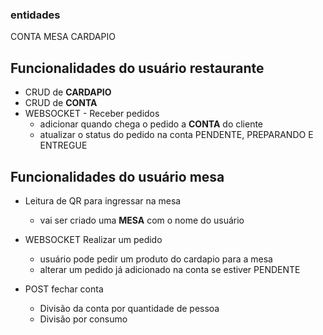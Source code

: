 ### entidades

CONTA
MESA
CARDAPIO

## Funcionalidades do usuário restaurante

- CRUD de **CARDAPIO**
- CRUD de **CONTA**
- WEBSOCKET - Receber pedidos
  - adicionar quando chega o pedido a **CONTA** do cliente
  - atualizar o status do pedido na conta PENDENTE, PREPARANDO E ENTREGUE

## Funcionalidades do usuário mesa

- Leitura de QR para ingressar na mesa
  - vai ser criado uma **MESA** com o nome do usuário

- WEBSOCKET Realizar um pedido
  - usuário pode pedir um produto do cardapio para a mesa
  - alterar um pedido já adicionado na conta se estiver PENDENTE

- POST fechar conta
  - Divisão da conta por quantidade de pessoa
  - Divisão por consumo
